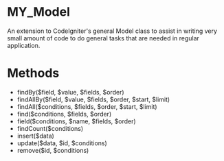 MY_Model
===========

An extension to CodeIgniter's general Model class to assist in writing
very small amount of code to do general tasks that are needed in regular
application.

Methods
=========

* findBy($field, $value, $fields, $order)
* findAllBy($field, $value, $fields, $order, $start, $limit)
* findAll($conditions, $fields, $order, $start, $limit)
* find($conditions, $fields, $order)
* field($conditions, $name, $fields, $order)
* findCount($conditions)
* insert($data)
* update($data, $id, $conditions)
* remove($id, $conditions)